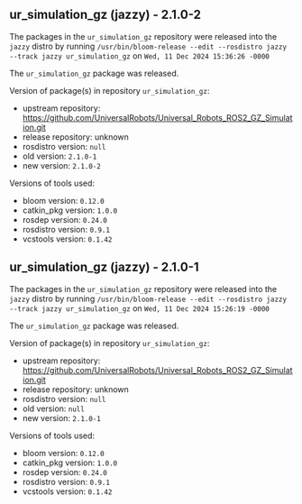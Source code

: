 ## ur_simulation_gz (jazzy) - 2.1.0-2

The packages in the `ur_simulation_gz` repository were released into the `jazzy` distro by running `/usr/bin/bloom-release --edit --rosdistro jazzy --track jazzy ur_simulation_gz` on `Wed, 11 Dec 2024 15:36:26 -0000`

The `ur_simulation_gz` package was released.

Version of package(s) in repository `ur_simulation_gz`:

- upstream repository: https://github.com/UniversalRobots/Universal_Robots_ROS2_GZ_Simulation.git
- release repository: unknown
- rosdistro version: `null`
- old version: `2.1.0-1`
- new version: `2.1.0-2`

Versions of tools used:

- bloom version: `0.12.0`
- catkin_pkg version: `1.0.0`
- rosdep version: `0.24.0`
- rosdistro version: `0.9.1`
- vcstools version: `0.1.42`


## ur_simulation_gz (jazzy) - 2.1.0-1

The packages in the `ur_simulation_gz` repository were released into the `jazzy` distro by running `/usr/bin/bloom-release --edit --rosdistro jazzy --track jazzy ur_simulation_gz` on `Wed, 11 Dec 2024 15:26:19 -0000`

The `ur_simulation_gz` package was released.

Version of package(s) in repository `ur_simulation_gz`:

- upstream repository: https://github.com/UniversalRobots/Universal_Robots_ROS2_GZ_Simulation.git
- release repository: unknown
- rosdistro version: `null`
- old version: `null`
- new version: `2.1.0-1`

Versions of tools used:

- bloom version: `0.12.0`
- catkin_pkg version: `1.0.0`
- rosdep version: `0.24.0`
- rosdistro version: `0.9.1`
- vcstools version: `0.1.42`


